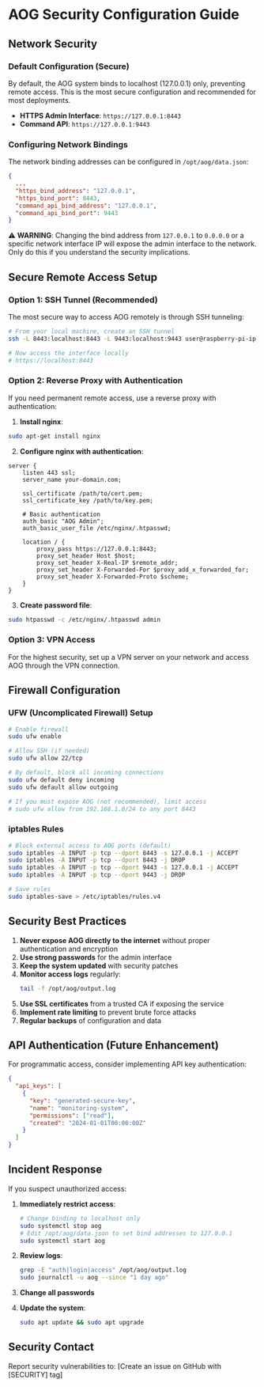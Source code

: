# AOG Security Configuration Guide

## Network Security

### Default Configuration (Secure)
By default, the AOG system binds to localhost (127.0.0.1) only, preventing remote access. This is the most secure configuration and recommended for most deployments.

- **HTTPS Admin Interface**: `https://127.0.0.1:8443`
- **Command API**: `https://127.0.0.1:9443`

### Configuring Network Bindings

The network binding addresses can be configured in `/opt/aog/data.json`:

```json
{
  ...
  "https_bind_address": "127.0.0.1",
  "https_bind_port": 8443,
  "command_api_bind_address": "127.0.0.1", 
  "command_api_bind_port": 9443
}
```

⚠️ **WARNING**: Changing the bind address from `127.0.0.1` to `0.0.0.0` or a specific network interface IP will expose the admin interface to the network. Only do this if you understand the security implications.

## Secure Remote Access Setup

### Option 1: SSH Tunnel (Recommended)
The most secure way to access AOG remotely is through SSH tunneling:

```bash
# From your local machine, create an SSH tunnel
ssh -L 8443:localhost:8443 -L 9443:localhost:9443 user@raspberry-pi-ip

# Now access the interface locally
# https://localhost:8443
```

### Option 2: Reverse Proxy with Authentication
If you need permanent remote access, use a reverse proxy with authentication:

1. **Install nginx**:
```bash
sudo apt-get install nginx
```

2. **Configure nginx with authentication**:
```nginx
server {
    listen 443 ssl;
    server_name your-domain.com;
    
    ssl_certificate /path/to/cert.pem;
    ssl_certificate_key /path/to/key.pem;
    
    # Basic authentication
    auth_basic "AOG Admin";
    auth_basic_user_file /etc/nginx/.htpasswd;
    
    location / {
        proxy_pass https://127.0.0.1:8443;
        proxy_set_header Host $host;
        proxy_set_header X-Real-IP $remote_addr;
        proxy_set_header X-Forwarded-For $proxy_add_x_forwarded_for;
        proxy_set_header X-Forwarded-Proto $scheme;
    }
}
```

3. **Create password file**:
```bash
sudo htpasswd -c /etc/nginx/.htpasswd admin
```

### Option 3: VPN Access
For the highest security, set up a VPN server on your network and access AOG through the VPN connection.

## Firewall Configuration

### UFW (Uncomplicated Firewall) Setup
```bash
# Enable firewall
sudo ufw enable

# Allow SSH (if needed)
sudo ufw allow 22/tcp

# By default, block all incoming connections
sudo ufw default deny incoming
sudo ufw default allow outgoing

# If you must expose AOG (not recommended), limit access
# sudo ufw allow from 192.168.1.0/24 to any port 8443
```

### iptables Rules
```bash
# Block external access to AOG ports (default)
sudo iptables -A INPUT -p tcp --dport 8443 -s 127.0.0.1 -j ACCEPT
sudo iptables -A INPUT -p tcp --dport 8443 -j DROP
sudo iptables -A INPUT -p tcp --dport 9443 -s 127.0.0.1 -j ACCEPT
sudo iptables -A INPUT -p tcp --dport 9443 -j DROP

# Save rules
sudo iptables-save > /etc/iptables/rules.v4
```

## Security Best Practices

1. **Never expose AOG directly to the internet** without proper authentication and encryption
2. **Use strong passwords** for the admin interface
3. **Keep the system updated** with security patches
4. **Monitor access logs** regularly:
   ```bash
   tail -f /opt/aog/output.log
   ```
5. **Use SSL certificates** from a trusted CA if exposing the service
6. **Implement rate limiting** to prevent brute force attacks
7. **Regular backups** of configuration and data

## API Authentication (Future Enhancement)

For programmatic access, consider implementing API key authentication:

```json
{
  "api_keys": [
    {
      "key": "generated-secure-key",
      "name": "monitoring-system",
      "permissions": ["read"],
      "created": "2024-01-01T00:00:00Z"
    }
  ]
}
```

## Incident Response

If you suspect unauthorized access:

1. **Immediately restrict access**:
   ```bash
   # Change binding to localhost only
   sudo systemctl stop aog
   # Edit /opt/aog/data.json to set bind addresses to 127.0.0.1
   sudo systemctl start aog
   ```

2. **Review logs**:
   ```bash
   grep -E "auth|login|access" /opt/aog/output.log
   sudo journalctl -u aog --since "1 day ago"
   ```

3. **Change all passwords**
4. **Update the system**:
   ```bash
   sudo apt update && sudo apt upgrade
   ```

## Security Contact

Report security vulnerabilities to: [Create an issue on GitHub with [SECURITY] tag]